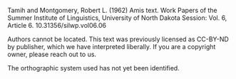 Tamih and Montgomery, Robert L. (1962) Amis text. Work Papers of the Summer Institute of Linguistics, University of North Dakota Session: Vol. 6, Article 6. 10.31356/silwp.vol06.06

Authors cannot be located. This text was previously licensed as CC-BY-ND by publisher, which we have interpreted liberally. If you are a copyright owner, please reach out to us.

The orthographic system used has not yet been identified. 